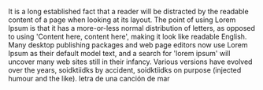 It is a long established fact that a reader will be
distracted by the readable content of a page when looking at
its layout. The point of using Lorem Ipsum is that it has a
more-or-less normal distribution of letters, as opposed to
using 'Content here, content here', making it look like
readable English. Many desktop publishing packages and web
page editors now use Lorem Ipsum as their default model
text, and a search for 'lorem ipsum' will uncover many web
sites still in their infancy. Various versions have evolved
over the years, soidktiidks by accident, soidktiidks on purpose
(injected humour and the like).
letra de una canción de mar
